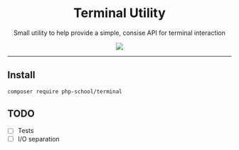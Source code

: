 <h1 align="center">Terminal Utility</h1>

<p align="center">
    Small utility to help provide a simple, consise API for terminal interaction
</p>

<p align="center">
    <a href="https://phpschool-team.slack.com/messages">
      <img src="https://phpschool.herokuapp.com/badge.svg">
    </a>
</p>

---

## Install

```bash
composer require php-school/terminal
```

## TODO

- [ ] Tests
- [ ] I/O separation